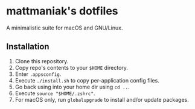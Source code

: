 # mattmaniak's dotfiles

A minimalistic suite for macOS and GNU/Linux.

## Installation

1. Clone this repository.
2. Copy repo's contents to your `$HOME` directory.
3. Enter `.appsconfig`.
4. Execute `./install.sh` to copy per-application config files.
5. Go back using into your home dir using `cd ..`.
6. Execute `source "$HOME/.zshrc"`.
7. For macOS only, run `globalupgrade` to install and/or update packages.
